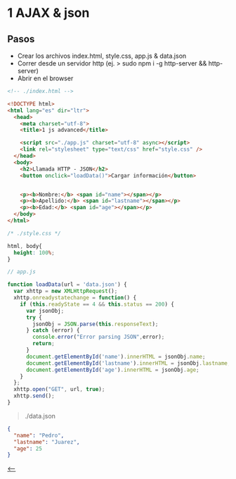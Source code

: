 # 1 AJAX & json

## Pasos

* Crear los archivos index.html, style.css, app.js & data.json
* Correr desde un servidor http (ej. > sudo npm i -g http-server && http-server)
* Abrir en el browser

```html
<!-- ./index.html -->

<!DOCTYPE html>
<html lang="es" dir="ltr">
  <head>
    <meta charset="utf-8">
    <title>1 js advanced</title>

    <script src="./app.js" charset="utf-8" async></script>
    <link rel="stylesheet" type="text/css" href="style.css" />
  </head>
  <body>
    <h2>Llamada HTTP - JSON</h2>
    <button onclick="loadData()">Cargar información</button>


    <p><b>Nombre:</b> <span id="name"></span></p>
    <p><b>Apellido:</b> <span id="lastname"></span></p>
    <p><b>Edad:</b> <span id="age"></span></p>
  </body>
</html>
```

```css
/* ./style.css */

html, body{
  height: 100%;
}
```

```js
// app.js

function loadData(url = 'data.json') {
  var xhttp = new XMLHttpRequest();
  xhttp.onreadystatechange = function() {
    if (this.readyState == 4 && this.status == 200) {
      var jsonObj;
      try {
        jsonObj = JSON.parse(this.responseText);
      } catch (error) {
        console.error("Error parsing JSON",error);
        return;
      }
      document.getElementById('name').innerHTML = jsonObj.name;
      document.getElementById('lastname').innerHTML = jsonObj.lastname;
      document.getElementById('age').innerHTML = jsonObj.age;
    }
  };
  xhttp.open("GET", url, true);
  xhttp.send();
}
```

> ./data.json

```json
{
  "name": "Pedro",
  "lastname": "Juarez",
  "age": 25
}
```

[<--](../../../js-avanzado.md)
